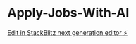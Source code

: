 # Apply-Jobs-With-AI

[Edit in StackBlitz next generation editor ⚡️](https://stackblitz.com/~/github.com/MohitRana2001/Apply-Jobs-With-AI)